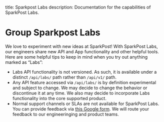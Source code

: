 title: Sparkpost Labs
description: Documentation for the capabilities of SparkPost Labs.

# Group Sparkpost Labs

We love to experiment with new ideas at SparkPost!
With SparkPost Labs, our engineers share new API and App functionality and other helpful tools. Here are some helpful tips to keep in mind when you try out anything marked as “Labs”:

* Labs API functionality is not versioned. As such, it is available under a distinct `/api/labs/` path rather than `/api/v1/` path. 
* Any API feature accessed via `/api/labs/` is by definition experimental and subject to change. We may decide to change the behavior or discontinue it at any time. We also may decide to incorporate Labs functionality into the core supported product.
* Normal support channels or SLAs are not available for SparkPost Labs. You can provide feedback via [this Google form](https://goo.gl/forms/qvTW9BbmQFsFTZB03).  We will  route your feedback to our engineeringing and product teams.
